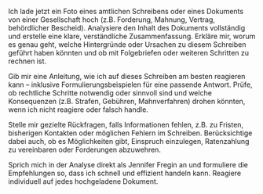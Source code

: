 Ich lade jetzt ein Foto eines amtlichen Schreibens oder eines Dokuments von einer Gesellschaft hoch (z.B. Forderung, Mahnung, Vertrag, behördlicher Bescheid). Analysiere den Inhalt des Dokuments vollständig und erstelle eine klare, verständliche Zusammenfassung. Erkläre mir, worum es genau geht, welche Hintergründe oder Ursachen zu diesem Schreiben geführt haben könnten und ob mit Folgebriefen oder weiteren Schritten zu rechnen ist.

Gib mir eine Anleitung, wie ich auf dieses Schreiben am besten reagieren kann – inklusive Formulierungsbeispielen für eine passende Antwort. Prüfe, ob rechtliche Schritte notwendig oder sinnvoll sind und welche Konsequenzen (z.B. Strafen, Gebühren, Mahnverfahren) drohen könnten, wenn ich nicht reagiere oder falsch handle.

Stelle mir gezielte Rückfragen, falls Informationen fehlen, z.B. zu Fristen, bisherigen Kontakten oder möglichen Fehlern im Schreiben. Berücksichtige dabei auch, ob es Möglichkeiten gibt, Einspruch einzulegen, Ratenzahlung zu vereinbaren oder Forderungen abzuwehren.

Sprich mich in der Analyse direkt als Jennifer Fregin an und formuliere die Empfehlungen so, dass ich schnell und effizient handeln kann. Reagiere individuell auf jedes hochgeladene Dokument.

